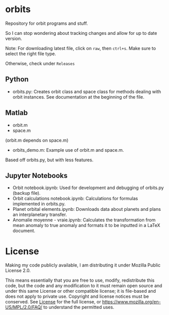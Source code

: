 # orbits
Repository for orbit programs and stuff.

So I can stop wondering about tracking changes and allow for up to date version.

Note: For downloading latest file, click on `raw`, then `ctrl+s`. Make sure to select the right file type.

Otherwise, check under `Releases`

## Python
- orbits.py: Creates orbit class and space class for methods dealing with orbit instances. See documentation at the beginning of the file.

## Matlab
- orbit.m
- space.m

(orbit.m depends on space.m)

- orbits_demo.m: Example use of orbit.m and space.m.

Based off orbits.py, but with less features.

## Jupyter Notebooks
- Orbit notebook.ipynb: Used for development and debugging of orbits.py (backup file).
- Orbit calculations notebook.ipynb: Calculations for formulas implemented in orbits.py.
- Planet orbital elements.ipynb: Downloads data about planets and plans an interplanetary transfer.
- Anomalie moyenne - vraie.ipynb: Calculates the transformation from mean anomaly to true anomaly and formats it to be inputted in a LaTeX document.

# License
Making my code publicly available, I am distributing it under Mozilla Public License 2.0.

This means essentially that you are free to use, modify, redistribute this code, but the code and any modification to it must remain open source and under this same License or other compatible license; it is file-based and does not apply to private use. Copyright and license notices must be conserved. See [License](https://github.com/Alexandre867/orbits/blob/main/LICENSE) for the full license, or https://www.mozilla.org/en-US/MPL/2.0/FAQ/ to understand the permitted uses.
